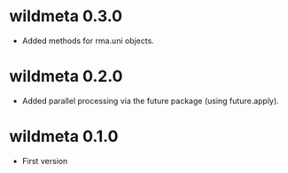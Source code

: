 wildmeta 0.3.0
=======================
* Added methods for rma.uni objects.

wildmeta 0.2.0
=======================
* Added parallel processing via the future package (using future.apply).

wildmeta 0.1.0
=======================

* First version
